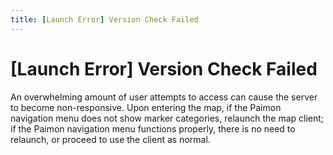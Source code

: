 ```yaml
---
title: [Launch Error] Version Check Failed
---
```


# [Launch Error] Version Check Failed
An overwhelming amount of user attempts to access can cause the server to become non-responsive.
Upon entering the map, if the Paimon navigation menu does not show marker categories, relaunch the map client;
if the Paimon navigation menu functions properly, there is no need to relaunch, or proceed to use the client as normal.